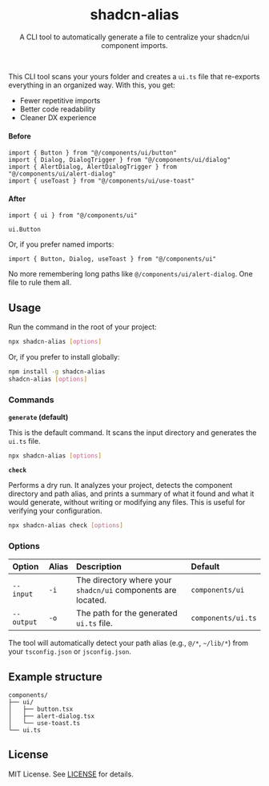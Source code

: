 <h1 align="center">
  shadcn-alias
</h1>

<p align="center">A CLI tool to automatically generate a file to centralize your shadcn/ui component imports.</p>

<br>

This CLI tool scans your yours folder and creates a `ui.ts` file that re-exports everything in an organized way. With this, you get:

* Fewer repetitive imports
* Better code readability
* Cleaner DX experience


#### Before

```tsx
import { Button } from "@/components/ui/button"
import { Dialog, DialogTrigger } from "@/components/ui/dialog"
import { AlertDialog, AlertDialogTrigger } from "@/components/ui/alert-dialog"
import { useToast } from "@/components/ui/use-toast"
```

#### After

```tsx
import { ui } from "@/components/ui"

ui.Button
```

Or, if you prefer named imports:

```tsx
import { Button, Dialog, useToast } from "@/components/ui"
```

No more remembering long paths like `@/components/ui/alert-dialog`. One file to rule them all.


## Usage

Run the command in the root of your project:

```bash
npx shadcn-alias [options]
```

Or, if you prefer to install globally:

```bash
npm install -g shadcn-alias
shadcn-alias [options]
```

### Commands

**`generate` (default)**

This is the default command. It scans the input directory and generates the `ui.ts` file.

```bash
npx shadcn-alias [options]
```

**`check`**

Performs a dry run. It analyzes your project, detects the component directory and path alias, and prints a summary of what it found and what it would generate, without writing or modifying any files. This is useful for verifying your configuration.

```bash
npx shadcn-alias check [options]
```

### Options

| Option     | Alias | Description                                                                  | Default         |
| :--------- | :---- | :--------------------------------------------------------------------------- | :-------------- |
| `--input`  | `-i`  | The directory where your `shadcn/ui` components are located.                 | `components/ui` |
| `--output` | `-o`  | The path for the generated `ui.ts` file.                                     | `components/ui.ts` |

The tool will automatically detect your path alias (e.g., `@/*`, `~/lib/*`) from your `tsconfig.json` or `jsconfig.json`.

## Example structure

```
components/
├── ui/
│   ├── button.tsx
│   ├── alert-dialog.tsx
│   └── use-toast.ts
└── ui.ts
```

## License

MIT License. See [LICENSE](LICENSE) for details.